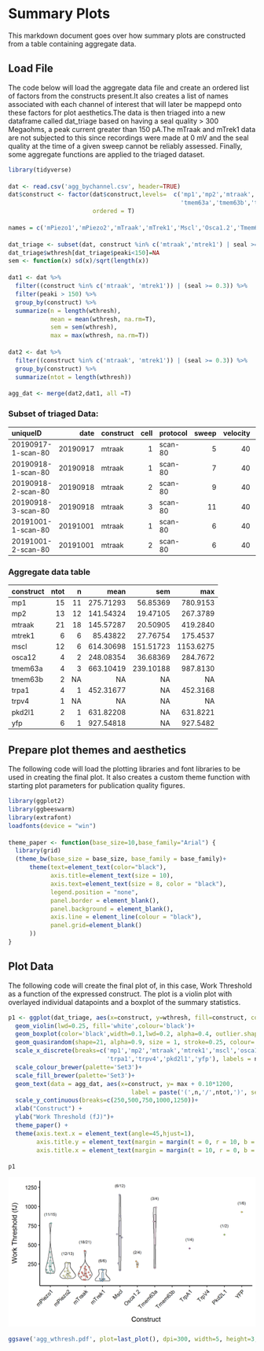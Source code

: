 Summary Plots
================

This markdown document goes over how summary plots are constructed from
a table containing aggregate data.

## Load File

The code below will load the aggregate data file and create an ordered
list of factors from the constructs present.It also creates a list of
names associated with each channel of interest that will later be
mappepd onto these factors for plot aesthetics.The data is then triaged
into a new dataframe called dat\_triage based on having a seal quality
\> 300 Megaohms, a peak current greater than 150 pA.The mTraak and
mTrek1 data are not subjected to this since recordings were made at 0 mV
and the seal quality at the time of a given sweep cannot be reliably
assessed. Finally, some aggregate functions are applied to the triaged
dataset.

``` r
library(tidyverse)

dat <- read.csv('agg_bychannel.csv', header=TRUE)
dat$construct <- factor(dat$construct,levels=  c('mp1','mp2','mtraak','mtrek1','mscl','osca12',
                                                 'tmem63a','tmem63b','trpa1','trpv4','pkd2l1','yfp'),
                        ordered = T)

names = c('mPiezo1','mPiezo2','mTraak','mTrek1','Mscl','Osca1.2','Tmem63a','Tmem63b','TrpA1','TrpV4','Pkd2L1','YFP')

dat_triage <- subset(dat, construct %in% c('mtraak','mtrek1') | seal >= 0.3)
dat_triage$wthresh[dat_triage$peaki<150]=NA
sem <- function(x) sd(x)/sqrt(length(x))

dat1 <- dat %>% 
  filter((construct %in% c('mtraak', 'mtrek1')) | (seal >= 0.3)) %>%
  filter(peaki > 150) %>%
  group_by(construct) %>%
  summarize(n = length(wthresh),
            mean = mean(wthresh, na.rm=T),
            sem = sem(wthresh),
            max = max(wthresh, na.rm=T))

dat2 <- dat %>% 
  filter((construct %in% c('mtraak', 'mtrek1')) | (seal >= 0.3)) %>%
  group_by(construct) %>%
  summarize(ntot = length(wthresh))

agg_dat <- merge(dat2,dat1, all =T)
```

### Subset of triaged Data:

| uniqueID           |     date | construct | cell | protocol | sweep | velocity | kcant | dkcant | osm |
| :----------------- | -------: | :-------- | ---: | :------- | ----: | -------: | ----: | -----: | --: |
| 20190917-1-scan-80 | 20190917 | mtraak    |    1 | scan-80  |     5 |       40 |  0.82 |   0.05 | 332 |
| 20190918-1-scan-80 | 20190918 | mtraak    |    1 | scan-80  |     7 |       40 |  0.86 |   0.05 |   0 |
| 20190918-2-scan-80 | 20190918 | mtraak    |    2 | scan-80  |     9 |       40 |  0.86 |   0.05 | 318 |
| 20190918-3-scan-80 | 20190918 | mtraak    |    3 | scan-80  |    11 |       40 |  0.75 |   0.04 | 321 |
| 20191001-1-scan-80 | 20191001 | mtraak    |    1 | scan-80  |     6 |       40 |  1.03 |   0.06 | 316 |
| 20191001-2-scan-80 | 20191001 | mtraak    |    2 | scan-80  |     6 |       40 |  1.03 |   0.06 | 318 |

### Aggregate data table

| construct | ntot |  n |      mean |       sem |       max |
| :-------- | ---: | -: | --------: | --------: | --------: |
| mp1       |   15 | 11 | 275.71293 |  56.85369 |  780.9153 |
| mp2       |   13 | 12 | 141.54324 |  19.47105 |  267.3789 |
| mtraak    |   21 | 18 | 145.57287 |  20.50905 |  419.2840 |
| mtrek1    |    6 |  6 |  85.43822 |  27.76754 |  175.4537 |
| mscl      |   12 |  6 | 614.30698 | 151.51723 | 1153.6275 |
| osca12    |    4 |  2 | 248.08354 |  36.68369 |  284.7672 |
| tmem63a   |    4 |  3 | 663.10419 | 239.10188 |  987.8130 |
| tmem63b   |    2 | NA |        NA |        NA |        NA |
| trpa1     |    4 |  1 | 452.31677 |        NA |  452.3168 |
| trpv4     |    1 | NA |        NA |        NA |        NA |
| pkd2l1    |    2 |  1 | 631.82208 |        NA |  631.8221 |
| yfp       |    6 |  1 | 927.54818 |        NA |  927.5482 |

## Prepare plot themes and aesthetics

The following code will load the plotting libraries and font libraries
to be used in creating the final plot. It also creates a custom theme
function with starting plot parameters for publication quality figures.

``` r
library(ggplot2)
library(ggbeeswarm)
library(extrafont)
loadfonts(device = "win")

theme_paper <- function(base_size=10,base_family="Arial") {
  library(grid)
  (theme_bw(base_size = base_size, base_family = base_family)+
      theme(text=element_text(color="black"),
            axis.title=element_text(size = 10),
            axis.text=element_text(size = 8, color = "black"),
            legend.position = "none",
            panel.border = element_blank(),
            panel.background = element_blank(),
            axis.line = element_line(colour = "black"),
            panel.grid=element_blank()
      ))
}
```

## Plot Data

The following code will create the final plot of, in this case, Work
Threshold as a function of the expressed construct. The plot is a violin
plot with overlayed individual datapoints and a boxplot of the summary
statistics.

``` r
p1 <- ggplot(dat_triage, aes(x=construct, y=wthresh, fill=construct, colour=construct)) +
  geom_violin(lwd=0.25, fill='white',colour='black')+
  geom_boxplot(color='black',width=0.1,lwd=0.2, alpha=0.4, outlier.shape =NA)+
  geom_quasirandom(shape=21, alpha=0.9, size = 1, stroke=0.25, colour='black', varwidth=T)+
  scale_x_discrete(breaks=c('mp1','mp2','mtraak','mtrek1','mscl','osca12','tmem63a','tmem63b',
                            'trpa1','trpv4','pkd2l1','yfp'), labels = names)+
  scale_colour_brewer(palette='Set3')+
  scale_fill_brewer(palette='Set3')+
  geom_text(data = agg_dat, aes(x=construct, y= max + 0.10*1200, 
                                   label = paste('(',n,'/',ntot,')', sep = "")),size=2, colour='black')+
  scale_y_continuous(breaks=c(250,500,750,1000,1250))+
  xlab("Construct") +
  ylab("Work Threshold (fJ)")+
  theme_paper() +
  theme(axis.text.x = element_text(angle=45,hjust=1),
        axis.title.y = element_text(margin = margin(t = 0, r = 10, b = 0, l = 0)),
        axis.title.x = element_text(margin = margin(t = 10, r = 0, b = 0, l = 0)))
 
p1 
```

![](fig1d_files/figure-gfm/pressure-1.png)<!-- -->

``` r
ggsave('agg_wthresh.pdf', plot=last_plot(), dpi=300, width=5, height=3, units= "in", dev=cairo_pdf)
```

